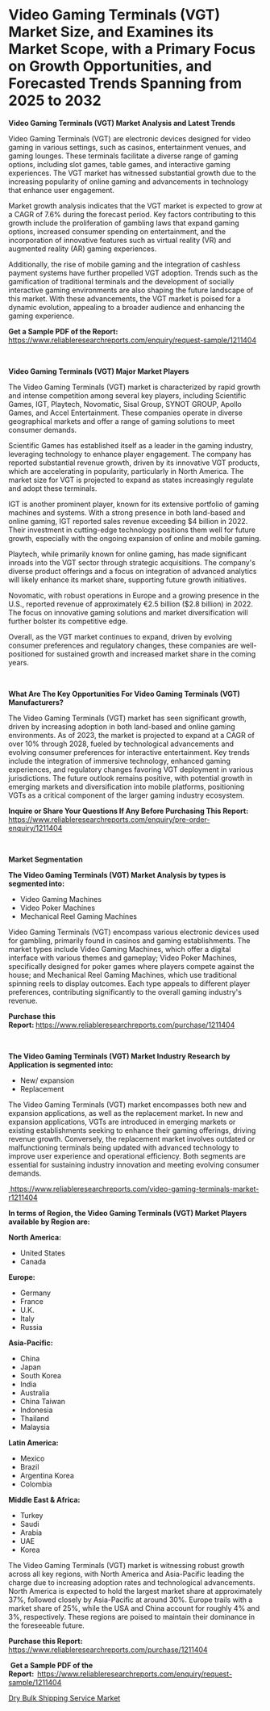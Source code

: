 <p><h1>Video Gaming Terminals (VGT) Market Size, and Examines its Market Scope, with a Primary Focus on Growth Opportunities, and Forecasted Trends Spanning from 2025 to 2032</h1></p><p><strong>Video Gaming Terminals (VGT) Market Analysis and Latest Trends</strong></p>
<p><p>Video Gaming Terminals (VGT) are electronic devices designed for video gaming in various settings, such as casinos, entertainment venues, and gaming lounges. These terminals facilitate a diverse range of gaming options, including slot games, table games, and interactive gaming experiences. The VGT market has witnessed substantial growth due to the increasing popularity of online gaming and advancements in technology that enhance user engagement.</p><p>Market growth analysis indicates that the VGT market is expected to grow at a CAGR of 7.6% during the forecast period. Key factors contributing to this growth include the proliferation of gambling laws that expand gaming options, increased consumer spending on entertainment, and the incorporation of innovative features such as virtual reality (VR) and augmented reality (AR) gaming experiences. </p><p>Additionally, the rise of mobile gaming and the integration of cashless payment systems have further propelled VGT adoption. Trends such as the gamification of traditional terminals and the development of socially interactive gaming environments are also shaping the future landscape of this market. With these advancements, the VGT market is poised for a dynamic evolution, appealing to a broader audience and enhancing the gaming experience.</p></p>
<p><strong>Get a Sample PDF of the Report:&nbsp;</strong> <a href="https://www.reliableresearchreports.com/enquiry/request-sample/1211404?utm_campaign=2524&utm_medium=2&utm_source=Github&utm_content=ia&utm_term=24032025&utm_id=video-gaming-terminals-vgt">https://www.reliableresearchreports.com/enquiry/request-sample/1211404</a></p>
<p>&nbsp;</p>
<p><strong>Video Gaming Terminals (VGT) Major Market Players</strong></p>
<p><p>The Video Gaming Terminals (VGT) market is characterized by rapid growth and intense competition among several key players, including Scientific Games, IGT, Playtech, Novomatic, Sisal Group, SYNOT GROUP, Apollo Games, and Accel Entertainment. These companies operate in diverse geographical markets and offer a range of gaming solutions to meet consumer demands.</p><p>Scientific Games has established itself as a leader in the gaming industry, leveraging technology to enhance player engagement. The company has reported substantial revenue growth, driven by its innovative VGT products, which are accelerating in popularity, particularly in North America. The market size for VGT is projected to expand as states increasingly regulate and adopt these terminals.</p><p>IGT is another prominent player, known for its extensive portfolio of gaming machines and systems. With a strong presence in both land-based and online gaming, IGT reported sales revenue exceeding $4 billion in 2022. Their investment in cutting-edge technology positions them well for future growth, especially with the ongoing expansion of online and mobile gaming.</p><p>Playtech, while primarily known for online gaming, has made significant inroads into the VGT sector through strategic acquisitions. The company's diverse product offerings and a focus on integration of advanced analytics will likely enhance its market share, supporting future growth initiatives.</p><p>Novomatic, with robust operations in Europe and a growing presence in the U.S., reported revenue of approximately €2.5 billion ($2.8 billion) in 2022. The focus on innovative gaming solutions and market diversification will further bolster its competitive edge.</p><p>Overall, as the VGT market continues to expand, driven by evolving consumer preferences and regulatory changes, these companies are well-positioned for sustained growth and increased market share in the coming years.</p></p>
<p>&nbsp;</p>
<p><strong>What Are The Key Opportunities For Video Gaming Terminals (VGT) Manufacturers?</strong></p>
<p><p>The Video Gaming Terminals (VGT) market has seen significant growth, driven by increasing adoption in both land-based and online gaming environments. As of 2023, the market is projected to expand at a CAGR of over 10% through 2028, fueled by technological advancements and evolving consumer preferences for interactive entertainment. Key trends include the integration of immersive technology, enhanced gaming experiences, and regulatory changes favoring VGT deployment in various jurisdictions. The future outlook remains positive, with potential growth in emerging markets and diversification into mobile platforms, positioning VGTs as a critical component of the larger gaming industry ecosystem.</p></p>
<p><strong>Inquire or Share Your Questions If Any Before Purchasing This Report:</strong> <a href="https://www.reliableresearchreports.com/enquiry/pre-order-enquiry/1211404?utm_campaign=2524&utm_medium=2&utm_source=Github&utm_content=ia&utm_term=24032025&utm_id=video-gaming-terminals-vgt">https://www.reliableresearchreports.com/enquiry/pre-order-enquiry/1211404</a></p>
<p>&nbsp;</p>
<p><strong>Market Segmentation</strong></p>
<p><strong>The Video Gaming Terminals (VGT) Market Analysis by types is segmented into:</strong></p>
<p><ul><li>Video Gaming Machines</li><li>Video Poker Machines</li><li>Mechanical Reel Gaming Machines</li></ul></p>
<p><p>Video Gaming Terminals (VGT) encompass various electronic devices used for gambling, primarily found in casinos and gaming establishments. The market types include Video Gaming Machines, which offer a digital interface with various themes and gameplay; Video Poker Machines, specifically designed for poker games where players compete against the house; and Mechanical Reel Gaming Machines, which use traditional spinning reels to display outcomes. Each type appeals to different player preferences, contributing significantly to the overall gaming industry's revenue.</p></p>
<p><strong>Purchase this Report:&nbsp;</strong><a href="https://www.reliableresearchreports.com/purchase/1211404?utm_campaign=2524&utm_medium=2&utm_source=Github&utm_content=ia&utm_term=24032025&utm_id=video-gaming-terminals-vgt">https://www.reliableresearchreports.com/purchase/1211404</a></p>
<p>&nbsp;</p>
<p><strong>The Video Gaming Terminals (VGT) Market Industry Research by Application is segmented into:</strong></p>
<p><ul><li>New/ expansion</li><li>Replacement</li></ul></p>
<p><p>The Video Gaming Terminals (VGT) market encompasses both new and expansion applications, as well as the replacement market. In new and expansion applications, VGTs are introduced in emerging markets or existing establishments seeking to enhance their gaming offerings, driving revenue growth. Conversely, the replacement market involves outdated or malfunctioning terminals being updated with advanced technology to improve user experience and operational efficiency. Both segments are essential for sustaining industry innovation and meeting evolving consumer demands.</p></p>
<p><a href="https://www.reliableresearchreports.com/video-gaming-terminals-market-r1211404?utm_campaign=2524&utm_medium=2&utm_source=Github&utm_content=ia&utm_term=24032025&utm_id=video-gaming-terminals-vgt">&nbsp;https://www.reliableresearchreports.com/video-gaming-terminals-market-r1211404</a></p>
<p><strong>In terms of Region, the Video Gaming Terminals (VGT) Market Players available by Region are:</strong></p>
<p>
    <p> <strong> North America: </strong>
        <ul>
            <li>United States</li>
            <li>Canada</li>
        </ul>
        </p> 
    <p> <strong> Europe: </strong>
        <ul>
            <li>Germany</li>
            <li>France</li>
            <li>U.K.</li>
            <li>Italy</li>
            <li>Russia</li>
        </ul>
        </p> 
    <p> <strong> Asia-Pacific: </strong>
        <ul>
            <li>China</li>
            <li>Japan</li>
            <li>South Korea</li>
            <li>India</li>
            <li>Australia</li>
            <li>China Taiwan</li>
            <li>Indonesia</li>
            <li>Thailand</li>
            <li>Malaysia</li>
        </ul>
        </p> 
    <p> <strong> Latin America: </strong>
        <ul>
            <li>Mexico</li>
            <li>Brazil</li>
            <li>Argentina Korea</li>
            <li>Colombia</li>
        </ul>
        </p> 
    <p> <strong> Middle East & Africa: </strong>
        <ul>
            <li>Turkey</li>
            <li>Saudi</li>
            <li>Arabia</li>
            <li>UAE</li>
            <li>Korea</li>
        </ul>
    </p>
    </p>
<p><p>The Video Gaming Terminals (VGT) market is witnessing robust growth across all key regions, with North America and Asia-Pacific leading the charge due to increasing adoption rates and technological advancements. North America is expected to hold the largest market share at approximately 37%, followed closely by Asia-Pacific at around 30%. Europe trails with a market share of 25%, while the USA and China account for roughly 4% and 3%, respectively. These regions are poised to maintain their dominance in the foreseeable future.</p></p>
<p><strong>Purchase this Report: </strong><a href="https://www.reliableresearchreports.com/purchase/1211404?utm_campaign=2524&utm_medium=2&utm_source=Github&utm_content=ia&utm_term=24032025&utm_id=video-gaming-terminals-vgt">https://www.reliableresearchreports.com/purchase/1211404</a></p>
<p>&nbsp;<strong>Get a Sample PDF of the Report:&nbsp;&nbsp;</strong><a href="https://www.reliableresearchreports.com/enquiry/request-sample/1211404?utm_campaign=2524&utm_medium=2&utm_source=Github&utm_content=ia&utm_term=24032025&utm_id=video-gaming-terminals-vgt">https://www.reliableresearchreports.com/enquiry/request-sample/1211404</a></p>
<p><strong></strong></p>
<p><p><a href="https://github.com/aaryaheron0c/Market-Research-Report-List-1/blob/main/dry-bulk-shipping-service-market.md?utm_campaign=2524&utm_medium=2&utm_source=Github&utm_content=ia&utm_term=24032025&utm_id=video-gaming-terminals-vgt">Dry Bulk Shipping Service Market</a></p></p>